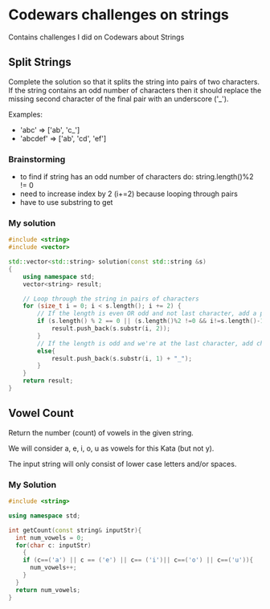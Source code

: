 # Codewars challenges on strings
Contains challenges I did on Codewars about Strings

## Split Strings
Complete the solution so that it splits the string into pairs of two characters. If the string contains an odd number of characters then it should replace the missing second character of the final pair with an underscore ('_').

Examples:

* 'abc' =>  ['ab', 'c_']
* 'abcdef' => ['ab', 'cd', 'ef']

### Brainstorming
- to find if string has an odd number of characters do: string.length()%2 != 0 
- need to increase index by 2 (i+=2) because looping through pairs 
- have to use substring to get 

### My solution
```C++
#include <string>
#include <vector>

std::vector<std::string> solution(const std::string &s)
{
    using namespace std;
    vector<string> result;

    // Loop through the string in pairs of characters
    for (size_t i = 0; i < s.length(); i += 2) {
        // If the length is even OR odd and not last character, add a pair of characters
        if (s.length() % 2 == 0 || (s.length()%2 !=0 && i!=s.length()-1)) {
            result.push_back(s.substr(i, 2));
        } 
        // If the length is odd and we're at the last character, add character and underscore
        else{
            result.push_back(s.substr(i, 1) + "_"); 
        } 
    }
    return result;
}
```
## Vowel Count
Return the number (count) of vowels in the given string.

We will consider a, e, i, o, u as vowels for this Kata (but not y).

The input string will only consist of lower case letters and/or spaces.

### My Solution
```C++
#include <string>

using namespace std;

int getCount(const string& inputStr){
  int num_vowels = 0;
  for(char c: inputStr)
    {
    if (c==('a') || c == ('e') || c== ('i')|| c==('o') || c==('u')){
      num_vowels++;
    }
  }
  return num_vowels;
}
```

